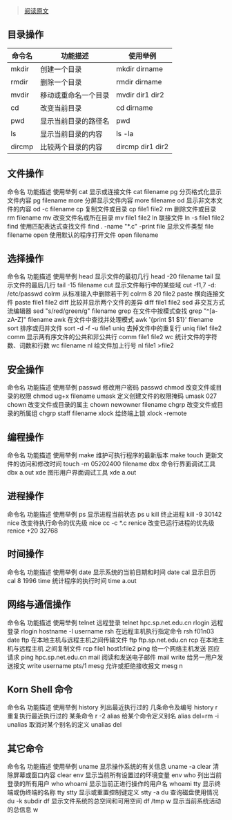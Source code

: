 > [阅读原文](https://www.jianshu.com/p/3291de46f3ff)


## 目录操作
|命令名 | 功能描述 | 使用举例|
|-|-|-|
|mkdir | 创建一个目录 | mkdir dirname|
|rmdir | 删除一个目录 | rmdir dirname|
|mvdir | 移动或重命名一个目录 | mvdir dir1 dir2|
|cd | 改变当前目录 | cd dirname|
|pwd | 显示当前目录的路径名 | pwd|
|ls | 显示当前目录的内容 | ls -la|
|dircmp | 比较两个目录的内容 | dircmp dir1 dir2|

## 文件操作
命令名	功能描述	使用举例
cat	显示或连接文件	cat filename
pg	分页格式化显示文件内容	pg filename
more	分屏显示文件内容	more filename
od	显示非文本文件的内容	od -c filename
cp	复制文件或目录	cp file1 file2
rm	删除文件或目录	rm filename
mv	改变文件名或所在目录	mv file1 file2
ln	联接文件	ln -s file1 file2
find	使用匹配表达式查找文件	find . -name "*.c" -print
file	显示文件类型	file filename
open	使用默认的程序打开文件	open filename

## 选择操作
命令名	功能描述	使用举例
head	显示文件的最初几行	head -20 filename
tail	显示文件的最后几行	tail -15 filename
cut	显示文件每行中的某些域	cut -f1,7 -d: /etc/passwd
colrm	从标准输入中删除若干列	colrm 8 20 file2
paste	横向连接文件	paste file1 file2
diff	比较并显示两个文件的差异	diff file1 file2
sed	非交互方式流编辑器	sed "s/red/green/g" filename
grep	在文件中按模式查找	grep "^[a-zA-Z]" filename
awk	在文件中查找并处理模式	awk '{print $1 $1}' filename
sort	排序或归并文件	sort -d -f -u file1
uniq	去掉文件中的重复行	uniq file1 file2
comm	显示两有序文件的公共和非公共行	comm file1 file2
wc	统计文件的字符数、词数和行数	wc filename
nl	给文件加上行号	nl file1 >file2

## 安全操作
命令名	功能描述	使用举例
passwd	修改用户密码	passwd
chmod	改变文件或目录的权限	chmod ug+x filename
umask	定义创建文件的权限掩码	umask 027
chown	改变文件或目录的属主	chown newowner filename
chgrp	改变文件或目录的所属组	chgrp staff filename
xlock	给终端上锁	xlock -remote

## 编程操作
命令名	功能描述	使用举例
make	维护可执行程序的最新版本	make
touch	更新文件的访问和修改时间	touch -m 05202400 filename
dbx	命令行界面调试工具	dbx a.out
xde	图形用户界面调试工具	xde a.out

## 进程操作
命令名	功能描述	使用举例
ps	显示进程当前状态	ps u
kill	终止进程	kill -9 30142
nice	改变待执行命令的优先级	nice cc -c *.c
renice	改变已运行进程的优先级	renice +20 32768

## 时间操作
命令名	功能描述	使用举例
date	显示系统的当前日期和时间	date
cal	显示日历	cal 8 1996
time	统计程序的执行时间	time a.out

## 网络与通信操作
命令名	功能描述	使用举例
telnet	远程登录	telnet hpc.sp.net.edu.cn
rlogin	远程登录	rlogin hostname -l username
rsh	在远程主机执行指定命令	rsh f01n03 date
ftp	在本地主机与远程主机之间传输文件	ftp ftp.sp.net.edu.cn
rcp	在本地主机与远程主机 之间复制文件	rcp file1 host1:file2
ping	给一个网络主机发送 回应请求	ping hpc.sp.net.edu.cn
mail	阅读和发送电子邮件	mail
write	给另一用户发送报文	write username pts/1
mesg	允许或拒绝接收报文	mesg n

## Korn Shell 命令
命令名	功能描述	使用举例
history	列出最近执行过的 几条命令及编号	history
r	重复执行最近执行过的 某条命令	r -2
alias	给某个命令定义别名	alias del=rm -i
unalias	取消对某个别名的定义	unalias del

## 其它命令
命令名	功能描述	使用举例
uname	显示操作系统的有关信息	uname -a
clear	清除屏幕或窗口内容	clear
env	显示当前所有设置过的环境变量	env
who	列出当前登录的所有用户	who
whoami	显示当前正进行操作的用户名	whoami
tty	显示终端或伪终端的名称	tty
stty	显示或重置控制键定义	stty -a
du	查询磁盘使用情况	du -k subdir
df	显示文件系统的总空间和可用空间	df /tmp
w	显示当前系统活动的总信息	w
